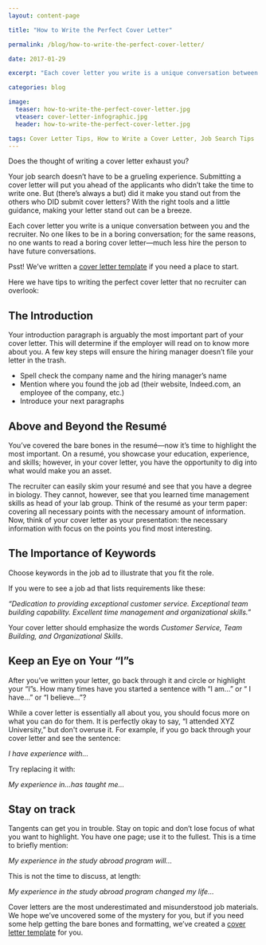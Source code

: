 ```yaml
---
layout: content-page

title: "How to Write the Perfect Cover Letter"

permalink: /blog/how-to-write-the-perfect-cover-letter/

date: 2017-01-29

excerpt: "Each cover letter you write is a unique conversation between you and the recruiter. No one likes to be in a boring conversation; for the same reasons, no one wants to read a boring cover letter—much less hire the person to have future conversations."

categories: blog

image:
  teaser: how-to-write-the-perfect-cover-letter.jpg
  vteaser: cover-letter-infographic.jpg
  header: how-to-write-the-perfect-cover-letter.jpg

tags: Cover Letter Tips, How to Write a Cover Letter, Job Search Tips
---
```


Does the thought of writing a cover letter exhaust you? 

Your job search doesn’t have to be a grueling experience. Submitting a cover letter will put you ahead of the applicants who didn’t take the time to write one. But (there’s always a but) did it make you stand out from the others who DID submit cover letters? With the right tools and a little guidance, making your letter stand out can be a breeze.

Each cover letter you write is a unique conversation between you and the recruiter. No one likes to be in a boring conversation; for the same reasons, no one wants to read a boring cover letter—much less hire the person to have future conversations. 

Psst! We’ve written a [cover letter template](/join-pare-and-flourish/) if you need a place to start.

Here we have tips to writing the perfect cover letter that no recruiter can overlook:

## The Introduction

Your introduction paragraph is arguably the most important part of your cover letter. This will determine if the employer will read on to know more about you. A few key steps will ensure the hiring manager doesn’t file your letter in the trash.

- Spell check the company name and the hiring manager’s name 
- Mention where you found the job ad (their website, Indeed.com, an employee of the company, etc.)
- Introduce your next paragraphs 

## Above and Beyond the Resumé

You’ve covered the bare bones in the resumé—now it’s time to highlight the most important. On a resumé, you showcase your education, experience, and skills; however, in your cover letter, you have the opportunity to dig into what would make you an asset.

The recruiter can easily skim your resumé and see that you have a degree in biology. They cannot, however, see that you learned time management skills as head of your lab group. Think of the resumé as your term paper: covering all necessary points with the necessary amount of information. Now, think of your cover letter as your presentation: the necessary information with focus on the points you find most interesting.

## The Importance of Keywords

Choose keywords in the job ad to illustrate that you fit the role. 

If you were to see a job ad that lists requirements like these:

*“Dedication to providing exceptional customer service. Exceptional team building capability. Excellent time management and organizational skills.”*

Your cover letter should emphasize the words *Customer Service, Team Building, and Organizational Skills*.

## Keep an Eye on Your “I”s

After you’ve written your letter, go back through it and circle or highlight your “I”s. How many times have you started a sentence with “I am…” or “ I have…” or “I believe…”? 

While a cover letter is essentially all about you, you should focus more on what you can do for them. It is perfectly okay to say, “I attended XYZ University,” but don't overuse it. For example, if you go back through your cover letter and see the sentence: 
	
*I have experience with…*

Try replacing it with:
	
*My experience in…has taught me…*

## Stay on track

Tangents can get you in trouble. Stay on topic and don’t lose focus of what you want to highlight. You have one page; use it to the fullest. This is a time to briefly mention:

*My experience in the study abroad program will…*

This is not the time to discuss, at length:

*My experience in the study abroad program changed my life…*

Cover letters are the most underestimated and misunderstood job materials. We hope we’ve uncovered some of the mystery for you, but if you need some help getting the bare bones and formatting, we’ve created a [cover letter template](/join-pare-and-flourish/) for you.